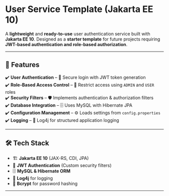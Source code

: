 # **User Service Template (Jakarta EE 10)**

A **lightweight** and **ready-to-use** user authentication service built with **Jakarta EE 10**. Designed as a **starter template** for future projects requiring **JWT-based authentication and role-based authorization**.

---

## 🚀 Features

✔️ **User Authentication** – 🔑 Secure login with JWT token generation  
✔️ **Role-Based Access Control** – 🔐 Restrict access using `ADMIN` and `USER` roles  
✔️ **Security Filters** – 🛡️ Implements authentication & authorization filters  
✔️ **Database Integration** – 🗄️ Uses MySQL with Hibernate JPA  
✔️ **Configuration Management** – ⚙️ Loads settings from `config.properties`  
✔️ **Logging** – 📜 Log4j for structured application logging

---

## 🛠 Tech Stack

- 🏗 **Jakarta EE 10** (JAX-RS, CDI, JPA)
- 🔐 **JWT Authentication** (Custom security filters)
- 🗄️ **MySQL & Hibernate ORM**
- 📜 **Log4j** for logging
- 🔑 **Bcrypt** for password hashing

---
